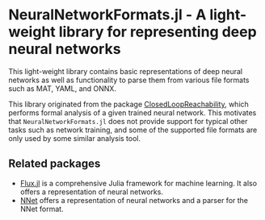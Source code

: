 # NeuralNetworkFormats.jl - A light-weight library for representing deep neural networks

This light-weight library contains basic representations of deep neural networks
as well as functionality to parse them from various file formats such as MAT,
YAML, and ONNX.

This library originated from the package
[ClosedLoopReachability](https://github.com/JuliaReach/ClosedLoopReachability.jl),
which performs formal analysis of a given trained neural network.
This motivates that `NeuralNetworkFormats.jl` does not provide support for
typical other tasks such as network training, and some of the supported file
formats are only used by some similar analysis tool.

## Related packages

- [Flux.jl](https://github.com/FluxML/Flux.jl/) is a comprehensive Julia
  framework for machine learning. It also offers a representation of neural
  networks.
- [NNet](https://github.com/sisl/NNet) offers a representation of neural
  networks and a parser for the NNet format.
